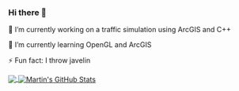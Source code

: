 ### Hi there 👋

🔭 I’m currently working on a traffic simulation using ArcGIS and C++

🌱 I’m currently learning OpenGL and ArcGIS

⚡ Fun fact: I throw javelin

<a href="https://github.com/hamgod420/hamgod420">
  <img align="center" src="https://github-readme-stats.vercel.app/api/top-langs/?username=hamgod420&hide=java,html,tex&title_color=ffffff&text_color=c9cacc&icon_color=2bbc8a&bg_color=1d1f21&langs_count=3" />
</a>
<a href="https://github.com/hamgod420/hamgod420">
  <img align="center" src="https://github-readme-stats.vercel.app/api?username=hamgod420&show_icons=true&line_height=27&count_private=true&title_color=ffffff&text_color=c9cacc&icon_color=2bbc8a&bg_color=1d1f21" alt="Martin's GitHub Stats" />
</a>
